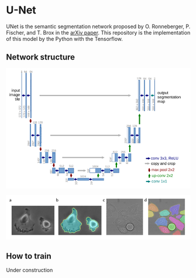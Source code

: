 # U-Net

UNet is the semantic segmentation network proposed by O. Ronneberger, P. Fischer, and T. Brox in the [arXiv paper](https://arxiv.org/abs/1505.04597). This repository is the implementation of this model by the Python with the Tensorflow.

## Network structure

![Network structure](https://github.com/Hayashi-Yudai/ML_models/blob/master/Images/UNet_network.png)

![Example](https://github.com/Hayashi-Yudai/ML_models/blob/master/Images/UNet_segmentation.png)

## How to train

Under construction
